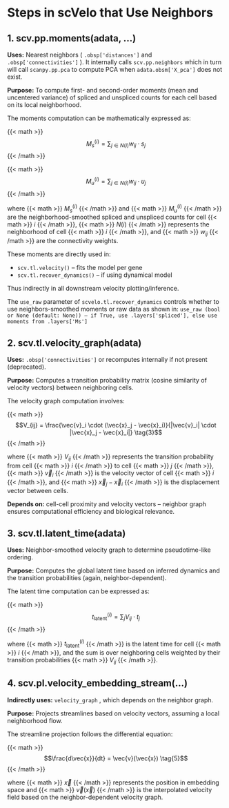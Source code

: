 <!-- ---
title: 🧬 Dynamic RNA velocity model-- (6) "Neighbors" implemented  
summary: Here derives the mathematics underpinning the parameter inference of dynamic RNA velocity model, which is the second installment of our blog series to effectively apply the dynamic model in revealing the RNA velocity of single-cell RNAseq.
date: 2025-05-28
authors:
  - admin
tags:
  - scRNAseq RNA Velocity, parameter inference, EM algorithm
  - Dynamic model
  - scVelo
  - Differential equations
image:
  caption: 'Image credit: [**Logan Voss on Unsplash**](https://unsplash.com)'
--- -->


# Steps in scVelo that Use Neighbors

## 1. scv.pp.moments(adata, ...)

**Uses:** Nearest neighbors ( `.obsp['distances']`  and  `.obsp['connectivities']` ). It internally calls  `scv.pp.neighbors`  which in turn will call  `scanpy.pp.pca`  to compute PCA when  `adata.obsm['X_pca']`  does not exist.

**Purpose:** To compute first- and second-order moments (mean and uncentered variance) of spliced and unspliced counts for each cell based on its local neighborhood.

The moments computation can be mathematically expressed as:

{{< math >}} 
$$M_s^{(i)} = \sum_{j \in N(i)} w_{ij} \cdot s_j \tag{1}$$
{{< /math >}}

{{< math >}} 
$$M_u^{(i)} = \sum_{j \in N(i)} w_{ij} \cdot u_j \tag{2}$$
{{< /math >}}

where {{< math >}} $M_s^{(i)}$ {{< /math >}} and {{< math >}} $M_u^{(i)}$ {{< /math >}} are the neighborhood-smoothed spliced and unspliced counts for cell {{< math >}} $i$ {{< /math >}}, {{< math >}} $N(i)$ {{< /math >}} represents the neighborhood of cell {{< math >}} $i$ {{< /math >}}, and {{< math >}} $w_{ij}$ {{< /math >}} are the connectivity weights.

These moments are directly used in:
-  `scv.tl.velocity()`  – fits the model per gene
-  `scv.tl.recover_dynamics()`  – if using dynamical model

Thus indirectly in all downstream velocity plotting/inference.

The  `use_raw`  parameter of  `scvelo.tl.recover_dynamics`  controls whether to use neighbors-smoothed moments or raw data as shown in:  `use_raw (bool or None (default: None)) – if True, use .layers['spliced'], else use moments from .layers['Ms']` 

## 2. scv.tl.velocity_graph(adata)

**Uses:**  `.obsp['connectivities']`  or recomputes internally if not present (deprecated).

**Purpose:** Computes a transition probability matrix (cosine similarity of velocity vectors) between neighboring cells.

The velocity graph computation involves:

{{< math >}} 
$$V_{ij} = \frac{\vec{v}_i \cdot (\vec{x}_j - \vec{x}_i)}{|\vec{v}_i| \cdot |\vec{x}_j - \vec{x}_i|} \tag{3}$$
{{< /math >}}

where {{< math >}} $V_{ij}$ {{< /math >}} represents the transition probability from cell {{< math >}} $i$ {{< /math >}} to cell {{< math >}} $j$ {{< /math >}}, {{< math >}} $\vec{v}_i$ {{< /math >}} is the velocity vector of cell {{< math >}} $i$ {{< /math >}}, and {{< math >}} $\vec{x}_j - \vec{x}_i$ {{< /math >}} is the displacement vector between cells.

**Depends on:** cell-cell proximity and velocity vectors – neighbor graph ensures computational efficiency and biological relevance.

## 3. scv.tl.latent_time(adata)

**Uses:** Neighbor-smoothed velocity graph to determine pseudotime-like ordering.

**Purpose:** Computes the global latent time based on inferred dynamics and the transition probabilities (again, neighbor-dependent).

The latent time computation can be expressed as:

{{< math >}} 
$$t_{\text{latent}}^{(i)} = \sum_{j} V_{ij} \cdot t_j \tag{4}$$
{{< /math >}}

where {{< math >}} $t_{\text{latent}}^{(i)}$ {{< /math >}} is the latent time for cell {{< math >}} $i$ {{< /math >}}, and the sum is over neighboring cells weighted by their transition probabilities {{< math >}} $V_{ij}$ {{< /math >}}.

## 4. scv.pl.velocity_embedding_stream(...)

**Indirectly uses:**  `velocity_graph` , which depends on the neighbor graph.

**Purpose:** Projects streamlines based on velocity vectors, assuming a local neighborhood flow.

The streamline projection follows the differential equation:

{{< math >}} 
$$\frac{d\vec{x}}{dt} = \vec{v}(\vec{x}) \tag{5}$$
{{< /math >}}

where {{< math >}} $\vec{x}$ {{< /math >}} represents the position in embedding space and {{< math >}} $\vec{v}(\vec{x})$ {{< /math >}} is the interpolated velocity field based on the neighbor-dependent velocity graph.